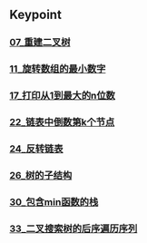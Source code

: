 ## Keypoint
### [07_重建二叉树](07_重建二叉树.md)
### [11_旋转数组的最小数字](11_旋转数组的最小数字.md)
### [17_打印从1到最大的n位数](17_打印从1到最大的n位数.md)
### [22_链表中倒数第k个节点](22_链表中倒数第k个节点.md)
### [24_反转链表](24_反转链表.md)
### [26_树的子结构](26_树的子结构.md)
### [30_包含min函数的栈](30_包含min函数的栈.md)
### [33_二叉搜索树的后序遍历序列](33_二叉搜索树的后序遍历序列.md)
